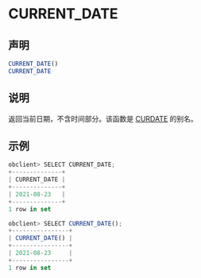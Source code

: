 # CURRENT_DATE

## 声明

```sql
CURRENT_DATE()
CURRENT_DATE
```

## 说明

返回当前日期，不含时间部分。该函数是 [CURDATE](../1.date-and-time-functions-1/3.CURDATE.md) 的别名。

## 示例

```javascript
obclient> SELECT CURRENT_DATE;
+--------------+
| CURRENT_DATE |
+--------------+
| 2021-08-23   |
+--------------+
1 row in set 

obclient> SELECT CURRENT_DATE();
+----------------+
| CURRENT_DATE() |
+----------------+
| 2021-08-23     |
+----------------+
1 row in set 
```

